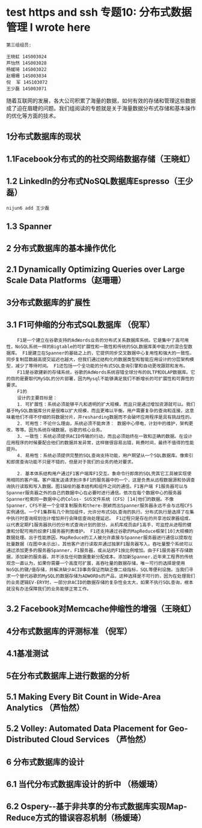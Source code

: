 test https and ssh
专题10: 分布式数据管理
I wrote here
==============================
 
    第三组组员:
	
	王晓虹 14S003024
	芦怡然 14S003028
	杨媛琦 14S003022
	赵珊珊 14S003034
	倪  军 14S103072
    王少磊 14S003071 

随着互联网的发展，各大公司积累了海量的数据，如何有效的存储和管理这些数据成了迫在眉睫的问题。我们组阅读的专题就是关于海量数据分布式存储和基本操作的优化等方面的技术。

## 1分布式数据库的现状	
## 1.1Facebook分布式的的社交网络数据存储（王晓虹）
## 1.2 LinkedIn的分布式NoSQL数据库Espresso（王少磊）
	nijun6 add 王少磊
## 1.3 Spanner
## 2 分布式数据库的基本操作优化	
## 2.1 Dynamically Optimizing Queries over Large Scale Data Platforms（赵珊珊）
## 3分布式数据库的扩展性	
## 3.1 F1可伸缩的分布式SQL数据库 （倪军）
		F1是一个建立在谷歌支持的AdWords业务的分布式关系数据库系统。它是集中了高可用性，NoSQL系统一样的Bigtable的可扩展性和一致性和传统的SQL数据库美中能力的混合型数据库。 F1是建立在Spanner的基础之上的，它提供同步交叉数据中心复用性和强大的一致性。同步复制层数越高提交延迟也越大，但我们通过结构化的数据类型和智能应用设计的分层架构模型，减少了等待时间。 F1还包括一个全功能的分布式SQL查询引擎和自动更改跟踪和发布。
		F11是谷歌建新的存储系统，谷歌的AdWords系统容错全球分布的OLTP和OLAP数据库。它的目的是要取代MySQL的分片部署，因为Mysql不能够满足我们不断增长的可扩展性和可靠性的要求。
		F1的
		设计的主要目标是：
		1. 可扩展性：系统必须能够平凡和透明的扩大规模，而且只是通过增加资源就可以。我们基于MySQL数据库分片是很难以扩大规模，而且更难以平衡。用户需要复杂的查询和连接，这意味着他们不得不仔细的将数据分片，并resharding数据而不会破坏应用程序是具有挑战性的。
		2. 可用性：不论什么理由，系统必须不能奔溃： 数据中心停电，计划中的维护，架构更改，等等。因为系统存储数据，谷歌的核心业务。 
		3. 一致性：系统必须提供ACID传输的行动，而且必须始终在一致和正确的数据。在设计应用程序的时候要配合他们的数据并发异常，这样做很容易出错，耗费时间，最终不值得的性能提升。
		4. 易用性：系统必须提供完整的SQL查询支持功能，用户期望从一个SQL数据库。像索引和即席查询功能不只是不错的，但是对于我们的业务的绝对要求。

		2. 基本体系结构用户通过F1客户端库F1交互。象命令行即席的SQL壳其它工具被实现使用相同的客户端。客户端发送请求到许多F1的服务器中的一个，这是负责从远程数据源和协调查询执行读取和写入数据。图1描绘的基本结构和组件之间的通信。F1客户端 F1服务器可以与Spanner服务器之外的自己的数据中心在必要时进行通信。依次在每个数据中心的服务器Spanner检索同一数据中心的Colos- SUS文件系统（CFS）[14]他们的数据。不像Spanner，CFS不是一个全球复制服务和there-脱颖而出Spanner服务器永远不会与远程CFS实例通信。一个F1集群有几个附加组件，允许分布式SQL查询的执行。分布式执行是选择了在集中执行时查询规划估计增加并行会降低查询处理延迟。 F1过程只是存在的共享池奴隶器组成，以代表定期F1服务器执行的分布式查询计划的部分。从机库成员由F1高手，可监控从进程的健康和分配可用的奴隶F1服务器列表维护。 F1还支持通过谷歌的MapReduce框架[10]大规模的数据处理。出于性能原因，MapReduce的工人被允许直接与Spanner服务器进行通信以提取在批量数据（在图中未示出）。其他客户进行读取并通过独家F1服务器写入。吞吐量整个系统可以通过添加更多的服务器Spanner，F1服务器，或从站的F1按比例增加。由于F1服务器不存储数据，添加新的服务器，并不涉及任何数据重新分配成本。添加新Spanner.近年来工程界的传统观念一直认为，如果你需要一个高度可扩展，高吞吐量的数据存储，唯一可行的选择是使用NoSQL的键/值存储，并解决缺少ACID事务保证而缺乏像二级指标，SQL等便利设施。当我们寻求一个替代谷歌的MySQL的数据存储为ADWORDs的产品，这种选择是不可行的，因为在处理我们的业务逻辑EV-ERY时，一部分非ACID的数据存储的复杂性会太大，如果不执行SQL查询，根本就没有办法保障我们的业务能够正常工作。
## 3.2 Facebook对Memcache伸缩性的增强（王晓虹）	
## 4分布式数据库的评测标准  （倪军）	
## 4.1基准测试	
## 5在分布式数据库上进行数据的分析
## 5.1 Making Every Bit Count in Wide-Area Analytics （芦怡然）	
## 5.2 Volley: Automated Data Placement for Geo-Distributed Cloud Services （芦怡然）	
## 6 分布式数据库的设计	
## 6.1 当代分布式数据库设计的折中 （杨媛琦）	
## 6.2 Ospery--基于非共享的分布式数据库实现Map-Reduce方式的错误容忍机制（杨媛琦）	
